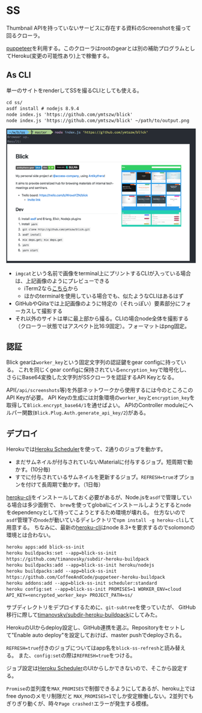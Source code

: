 SS
=====

Thumbnail APIを持っていないサービスに存在する資料のScreenshotを撮って回るクローラ。

[puppeteer]を利用する。このクローラはrootのgearとは別の補助プログラムとしてHeroku(変更の可能性あり)上で稼働する。

[puppeteer]: https://github.com/GoogleChrome/puppeteer

## As CLI

単一のサイトをrenderしてSSを撮るCLIとしても使える。

```
cd ss/
asdf install # nodejs 8.9.4
node index.js 'https://github.com/ymtszw/blick'
node index.js 'https://github.com/ymtszw/blick' ~/path/to/output.png
```

![cli](cli_example.png)

- `imgcat`という名前で画像をterminal上にプリントするCLIが入っている場合は、上記画像のようにプレビューできる
    - iTerm2なら[こちら](https://www.iterm2.com/documentation-images.html)から
    - ほかのterminalを使用している場合でも、似たようなCLIはあるはず
- GitHubやQiitaでは上記画像のように特定の（それっぽい）要素部分にフォーカスして撮影する
- それ以外のサイトは単に最上部から撮る。CLIの場合node全体を撮影する（クローラー状態ではアスペクト比16:9固定）。フォーマットはpng固定。

## 認証

Blick gearは`worker_key`という固定文字列の認証鍵をgear configに持っている。
これを同じくgear configに保持されている`encryption_key`で暗号化し、
さらにBase64変換した文字列がSSクローラを認証するAPI Keyとなる。

API(`/api/screenshots`等)を外部ネットワークから使用するには今のところこのAPI Keyが必要。
API Keyの生成には対象環境の`worker_key`と`encryption_key`を取得して`Blick.encrypt_base64/1`を通せばよい。
APIのController moduleにヘルパー関数(`Blick.Plug.Auth.generate_api_key/2`)がある。

## デプロイ

Herokuでは[Heroku Scheduler]を使って、2通りのジョブを動かす。

[Heroku Scheduler]: https://devcenter.heroku.com/articles/scheduler

- まだサムネイルが付与されていないMaterialに付与するジョブ。短周期で動かす。(10分毎)
- すでに付与されているサムネイルを更新するジョブ。`REFRESH=true`オプションを付けて長周期で動かす。（1日毎）

[heroku-cli]をインストールしておく必要があるが、Node.jsを`asdf`で管理している場合は多少面倒で、
`brew`を使ってglobalにインストールしようとすると`node`をdependencyとして持ってこようとするため環境が壊れる。
仕方ないので`asdf`管理下の`node`が動いているディレクトリで`npm install -g heroku-cli`して用意する。
ちなみに、最新の[heroku-cli]はnode 8.3+を要求するのでsolomonの環境とは合わない。

[heroku-cli]: https://github.com/heroku/cli

```
heroku apps:add blick-ss-init
heroku buildpacks:set --app=blick-ss-init https://github.com/timanovsky/subdir-heroku-buildpack
heroku buildpacks:add --app=blick-ss-init heroku/nodejs
heroku buildpacks:add --app=blick-ss-init https://github.com/CoffeeAndCode/puppeteer-heroku-buildpack
heroku addons:add --app=blick-ss-init scheduler:standard
heroku config:set --app=blick-ss-init PROMISES=1 WORKER_ENV=cloud API_KEY=<encrypted_worker_key> PROJECT_PATH=ss/
```

サブディレクトリをデプロイするために、`git-subtree`を使っていたが、
GitHub移行に際して[timanovsky/subdir-heroku-buildpack](https://github.com/timanovsky/subdir-heroku-buildpack)にしてみた。

HerokuのUIからdeploy設定し、GitHub連携を選ぶ。Repositoryをセットして"Enable auto deploy"を設定しておけば、master pushでdeployされる。

`REFRESH=true`付きのジョブについてはapp名を`blick-ss-refresh`と読み替える。
また、`config:set`の際は`REFRESH=true`をつける。

ジョブ設定は[Heroku Scheduler]のUIからしかできないので、そこから設定する。

`Promise`の並列度を`MAX_PROMISES`で制御できるようにしてあるが、heroku上ではfree dynoのメモリ制限だと
`MAX_PROMISES=1`でしか安定稼働しない。2並列でもぎりぎり動くが、時々`Page crashed!`エラーが発生する模様。
